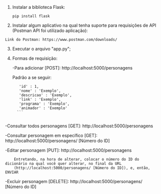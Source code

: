 1. Instalar a biblioteca Flask:


   `pip install flask`
   
 
2. Instalar algum aplicativo na qual tenha suporte para requisições de API (Postman API foi utilizado aplicação):


  `Link do Postman: https://www.postman.com/downloads/`
  
  
3. Executar o arquivo "app.py";

4. Formas de requisição:


   -Para adicionar [POST]: http://localhost:5000/personagens


     Padrão a se seguir:
     
     
     ```
        'id' : 1,
        'nome' : 'Exemplo',
        'descricao' : 'Exemplo',
        'link' : 'Exemplo',
        'programa' : 'Exemplo',
        'animador' : 'Exemplo'
       ```
       
   
  -Consultar todos personagens [GET]: http://localhost:5000/personagens


  -Consultar personagem em específico [GET]: http://localhost:5000/personagens/ [Número do ID]


  -Editar personagem [PUT]: http://localhost:5000/personagens

        Entretando, na hora de alterar, colocar o número do ID do dicionário na qual você quer alterar, no final da URL
        (http://localhost:5000/personagens/ [Número do ID]), e, então, ENVIAR
        
        
  -Excluir personagem [DELETE]: http://localhost:5000/personagens/ [Número do ID]
